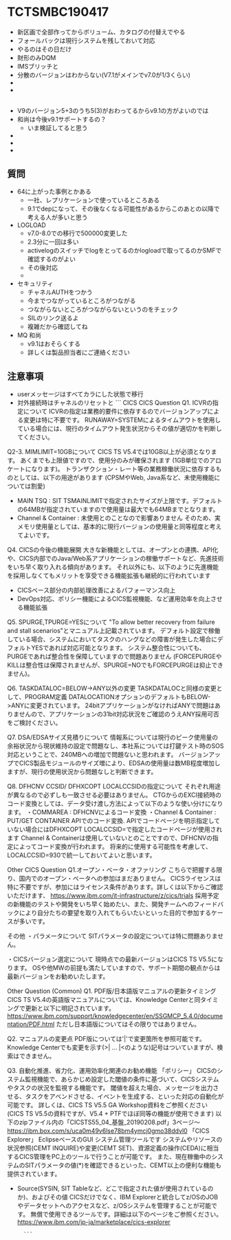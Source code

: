 # TCTSMBC190417


- 新区画で全部作ってからボリューム、カタログの付替えでやる
- フォールバックは現行システムを残しておいて対応
- やるのはその日だけ
- 財形のみDQM
- IMSブリッチと
- 分散のバージョンはわからない(V7.1がメインでv7.0が1/3くらい)
-
-
##
- V9のバージョン5+3のうち5(3)がおわってるからv9.1の方がよいのでは
- 和尚は今後v9.1サポートするの？
	- いま検証してると思う
-
-
-
## 質問
- 64に上がった事例とかある
	- 一社、レプリケーションで使っているところある
	- 9.1でdepになって、その後なくなる可能性があるからこのあとの以降で考える人が多いと思う
- LOGLOAD
	- v7.0-8.0での移行で500000変更した
	- 2.3分に一回は多い
	- activelogのスイッチでlogをとってるのかlogloadで取ってるのかSMFで確認するのがよい
	- その後対応
	-
- セキュリティ
	- チャネルAUTHをつかう
	- 今までつながっているところがつながる
	- つながらないところがつながらないというのをチェック
	- SILのリンク送るよ
	- 複雑だから確認してね
- MQ 和尚
	- v9.1はおそらくする
	- 詳しくは製品担当者にご連絡ください

## 注意事項
- userメッセージはすべてカラにした状態で移行
- 対外接続時はチャネルのリセットと
		```
		CICS
CICS Question
Q1. ICVRの指定について
ICVRの指定は業務的要件に依存するのでバージョンアップによる変更は特に不要です。
RUNAWAY=SYSTEMによるタイムアウトを使用している場合には、現行のタイムアウト発生状況からその値が適切かを判断してください。

Q2-3. MIMLIMIT=10GBについて
CICS TS V5.4では10GB以上が必須となります。
あくまでも上限値ですので、使用分のみが確保されます (1GB単位でのアロケートになります)。
トランザクション・レート等の業務稼働状況に依存するものとしては、以下の用途があります (CPSMやWeb, Java系など、未使用機能については割愛)
 - MAIN TSQ : SIT TSMAINLIMITで指定されたサイズが上限です。デフォルトの64MBが指定されていますので使用量は最大でも64MBまでとなります。
 - Channel & Container : 未使用とのことなので影響ありません
そのため、実メモリ使用量としては、基本的に現行バージョンの使用量と同等程度と考えてよいです。

Q4. CICSの今後の機能展開
大きな新機能としては、オープンとの連携、API化や、CICS内部でのJava/Web系アプリケーションの稼働サポートなど、先進技術をいち早く取り入れる傾向があります。
それ以外にも、以下のように先進機能を採用しなくてもメリットを享受できる機能拡張も継続的に行われています
 - CICSベース部分の内部処理改善によるパフォーマンス向上
 - DevOps対応、ポリシー機能によるCICS監視機能、など運用効率を向上させる機能拡張

Q5. SPURGE,TPURGE=YESについて
"To allow better recovery from failure and stall scenarios"とマニュアル上記載されています。
デフォルト設定で稼働している場合、システムにおいてタスクのハングなどの障害が発生した場合にデフォルトYESであれば対応可能となります。
システム整合性についても、PURGEであれば整合性を保障していますので問題ありません (FORCEPURGEやKILLは整合性は保障されませんが、SPURGE=NOでもFORCEPURGEは抑止できません)。

Q6. TASKDATALOC=BELOW->ANY以外の変更
TASKDATALOCと同様の変更として、PROGRAM定義 DATALOCATIONオプションのデフォルトもBELOW->ANYに変更されています。
24bitアプリケーションがなければANYで問題はありませんので、アプリケーションの31bit対応状況をご確認のうえANY採用可否をご検討ください。

Q7. DSA/EDSAサイズ見積りについて
情報系については現行のピーク使用量の余裕状況から現状維持の設定で問題なし、本社系については打鍵テスト時のSOS対応ということで、240MBへの増加で問題ないと思われます。
バージョンアップでCICS製品モジュールのサイズ増により、EDSAの使用量は数MB程度増加しますが、現行の使用状況から問題なしと判断できます。

Q8. DFHCNV CCSID/ DFHXCOPT LOCALCCSIDの指定について
それぞれ用途が異なるので必ずしも一致させる必要はありません。
CTGからのEXCI接続時のコード変換としては、データ受け渡し方法によって以下のような使い分けになります。
・COMMAREA : DFHCNVによるコード変換
・Channel & Container : PUT/GET CONTAINER APIでのコード変換. APIでコードページを明示指定していない場合にはDFHXCOPT LOCALCCSID=で指定したコードページが使用されます
Channel & Containerは使用していないとのことですので、DFHCNVの指定によってコード変換が行われます。
将来的に使用する可能性を考慮して、LOCALCCSID=930で統一しておいてよいと思います。

Other CICS Question
Q1.オープン・ベータ・オファリング
こちらで把握する限り、国内でのオープン・ベータへの参加はまだありません。
CICSライセンスは特に不要ですが、参加にはライセンス条件があります。詳しくは以下からご確認いただけます、
https://www.ibm.com/it-infrastructure/z/cics/trials
採用予定の新機能のテストや開発をいち早く始めたい、また、開発チームへのフィードバックにより自分たちの要望を取り入れてもらいたいといった目的で参加するケースが多いです。

その他
・パラメータについて
SITパラメータの設定については特に問題ありません。

・CICSバージョン選定について
現時点での最新バージョンはCICS TS V5.5になります。
OSや他MWの前提も満たしていますので、サポート期間の観点からは最新バージョンをお勧めいたします。

Other Question (Common)
Q1. PDF版/日本語版マニュアルの更新タイミング
CICS TS V5.4の英語版マニュアルについては、Knowledge Centerと同タイミングで更新と以下に明記されています。
https://www.ibm.com/support/knowledgecenter/en/SSGMCP_5.4.0/documentation/PDF.html
ただし日本語版についてはその限りではありません。

Q2. マニュアルの変更点
PDF版については'|'で変更箇所を参照可能です。
Knowledge Centerでも変更を示す(>| ... |<のような)記号はついていますが、検索はできません。

Q3. 自動化推進、省力化、運用効率化関連のお勧め機能
「ポリシー」
CICSのシステム監視機能で、あらかじめ設定した閾値の条件に基づいて、CICSシステムやタスクの状況を監視する機能です。
閾値を超えた場合、メッセージを出力させる、タスクをアベンドさせる、イベントを生成する、といった対応の自動化が可能です。
詳しくは、CICS TS V5.5 GA Workshop資料をご参照ください (CICS TS V5.5の資料ですが、V5.4 + PTFでほぼ同等の機能が使用できます)
以下のzipファイル内の「CICSTS55_04_基盤_20190208.pdf」3ページ～
https://ibm.box.com/s/uca0m49v6lse78bm4ymcj0gmo38ddvl0
「CICS Explorer」
EclipseベースのGUI システム管理ツールです
システムやリソースの状況参照(CEMT INQUIRE)や変更(CEMT SET)、資源定義の操作(CEDA)に相当するCICS管理をPC上のツールで行うことが可能です。
また、現在稼働中のシステムのSITパラメータの値(*)を確認できるといった、CEMT以上の便利な機能も提供されています。
* Source(SYSIN, SIT Tableなど、どこで指定された値が使用されているのか)、およびその値
CICSだけでなく、IBM Explorerと統合してz/OSのJOBやデータセットへのアクセスなど、z/OSシステムを管理することが可能です。
無償で使用できるツールです。詳細は以下のページをご参照ください。
https://www.ibm.com/jp-ja/marketplace/cics-explorer


		```
